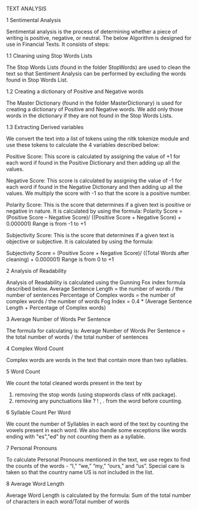 TEXT ANALYSIS

1 Sentimental Analysis

Sentimental analysis is the process of determining whether a piece of writing is positive, negative, or neutral. The below Algorithm is designed for use in Financial Texts. It consists of steps:

1.1 Cleaning using Stop Words Lists

The Stop Words Lists (found in the folder StopWords) are used to clean the text so that Sentiment Analysis can be performed by excluding the words found in Stop Words List.

1.2 Creating a dictionary of Positive and Negative words

The Master Dictionary (found in the folder MasterDictionary) is used for creating a dictionary of Positive and Negative words. We add only those words in the dictionary if they are not found in the Stop Words Lists.

1.3 Extracting Derived variables

We convert the text into a list of tokens using the nltk tokenize module and use these tokens to calculate the 4 variables described below:

Positive Score: This score is calculated by assigning the value of +1 for each word if found in the Positive Dictionary and then adding up all the values.

Negative Score: This score is calculated by assigning the value of -1 for each word if found in the Negative Dictionary and then adding up all the values. We multiply the score with -1 so that the score is a positive number.

Polarity Score: This is the score that determines if a given text is positive or negative in nature. It is calculated by using the formula:
Polarity Score = (Positive Score – Negative Score)/ ((Positive Score + Negative Score) + 0.000001)
Range is from -1 to +1

Subjectivity Score: This is the score that determines if a given text is objective or subjective. It is calculated by using the formula:

Subjectivity Score = (Positive Score + Negative Score)/ ((Total Words after cleaning) + 0.000001)
Range is from 0 to +1


2 Analysis of Readability

Analysis of Readability is calculated using the Gunning Fox index formula described below. 
Average Sentence Length = the number of words / the number of sentences
Percentage of Complex words = the number of complex words / the number of words
Fog Index = 0.4 * (Average Sentence Length + Percentage of Complex words)


3 Average Number of Words Per Sentence

The formula for calculating is:
Average Number of Words Per Sentence = the total number of words / the total number of sentences


4 Complex Word Count

Complex words are words in the text that contain more than two syllables.


5 Word Count

We count the total cleaned words present in the text by
1. removing the stop words (using stopwords class of nltk package).
2. removing any punctuations like ? ! , . from the word before counting.


6 Syllable Count Per Word

We count the number of Syllables in each word of the text by counting the vowels present in each word. We also handle some exceptions like words ending with "es","ed" by not counting them as a syllable.


7 Personal Pronouns

To calculate Personal Pronouns mentioned in the text, we use regex to find the counts of the words - “I,” “we,” “my,” “ours,” and “us”. Special care is taken so that the country name US is not included in the list.


8 Average Word Length

Average Word Length is calculated by the formula:
Sum of the total number of characters in each word/Total number of words
